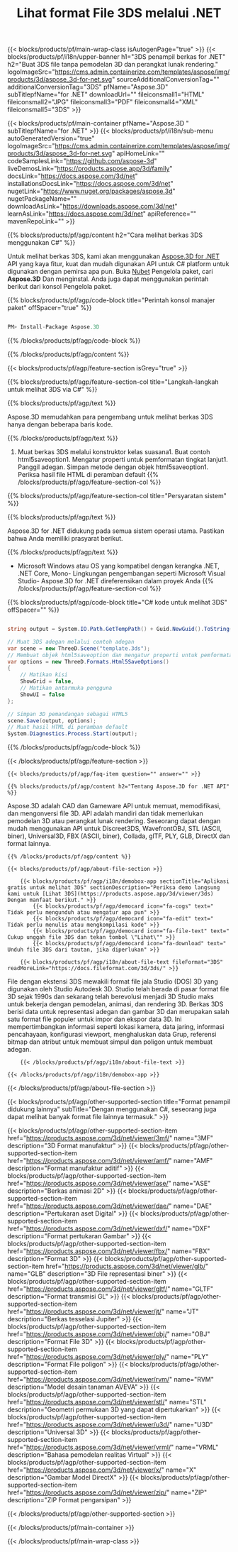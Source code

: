 ﻿---
title: Lihat format File 3DS melalui .NET 
weight: 830
url: /id/net/viewer/3ds/ 
description: C# kode sumber untuk memuat, merender, dan menampilkan dokumen 3DS pada kerangka .NET, .NET Core, Mono.
---
{{< blocks/products/pf/main-wrap-class isAutogenPage="true" >}}
{{< blocks/products/pf/i18n/upper-banner h1="3DS penampil berkas for .NET" h2="Buat 3DS file tanpa pemodelan 3D dan perangkat lunak rendering." logoImageSrc="https://cms.admin.containerize.com/templates/aspose/img/products/3d/aspose_3d-for-net.svg" sourceAdditionalConversionTag="" additionalConversionTag="3DS" pfName="Aspose.3D" subTitlepfName="for .NET" downloadUrl="" fileiconsmall1="HTML" fileiconsmall2="JPG" fileiconsmall3="PDF" fileiconsmall4="XML" fileiconsmall5="3DS" >}}

{{< blocks/products/pf/main-container pfName="Aspose.3D " subTitlepfName="for .NET" >}}
{{< blocks/products/pf/i18n/sub-menu autoGeneratedVersion="true" logoImageSrc="https://cms.admin.containerize.com/templates/aspose/img/products/3d/aspose_3d-for-net.svg" apiHomeLink="" codeSamplesLink="https://github.com/aspose-3d" liveDemosLink="https://products.aspose.app/3d/family" docsLink="https://docs.aspose.com/3d/net" installationsDocsLink="https://docs.aspose.com/3d/net" nugetLink="https://www.nuget.org/packages/aspose.3d" nugetPackageName="" downloadAsLink="https://downloads.aspose.com/3d/net" learnAsLink="https://docs.aspose.com/3d/net" apiReference="" mavenRepoLink="" >}}

{{% blocks/products/pf/agp/content h2="Cara melihat berkas 3DS menggunakan C#" %}}

 Untuk melihat berkas 3DS, kami akan menggunakan
 [Aspose.3D for .NET](https://products.aspose.com/3d/net) 
 API yang kaya fitur, kuat dan mudah digunakan API untuk C# platform untuk digunakan dengan pemirsa apa pun. Buka
 [Nubet](https://www.nuget.org/packages/aspose.3d) 
 Pengelola paket, cari
 **Aspose.3D** 
 Dan menginstal. Anda juga dapat menggunakan perintah berikut dari konsol Pengelola paket.

{{% blocks/products/pf/agp/code-block title="Perintah konsol manajer paket" offSpacer="true" %}}

```cs

PM> Install-Package Aspose.3D


```

{{% /blocks/products/pf/agp/code-block %}}

{{% /blocks/products/pf/agp/content %}}

{{< blocks/products/pf/agp/feature-section isGrey="true" >}}

{{% blocks/products/pf/agp/feature-section-col title="Langkah-langkah untuk melihat 3DS via C#" %}}

{{% blocks/products/pf/agp/text %}}

 Aspose.3D memudahkan para pengembang untuk melihat berkas 3DS hanya dengan beberapa baris kode.

{{% /blocks/products/pf/agp/text %}}

1. Muat berkas 3DS melalui konstruktor kelas suasana1. Buat contoh html5saveoption1. Mengatur properti untuk pemformatan tingkat lanjut1. Panggil adegan. Simpan metode dengan objek html5saveoption1. Periksa hasil file HTML di peramban default
{{% /blocks/products/pf/agp/feature-section-col %}}

{{% blocks/products/pf/agp/feature-section-col title="Persyaratan sistem" %}}

{{% blocks/products/pf/agp/text %}}

 Aspose.3D for .NET didukung pada semua sistem operasi utama. Pastikan bahwa Anda memiliki prasyarat berikut.

{{% /blocks/products/pf/agp/text %}}

- Microsoft Windows atau OS yang kompatibel dengan kerangka .NET, .NET Core, Mono- Lingkungan pengembangan seperti Microsoft Visual Studio- Aspose.3D for .NET direferensikan dalam proyek Anda
{{% /blocks/products/pf/agp/feature-section-col %}}

{{% blocks/products/pf/agp/code-block title="C# kode untuk melihat 3DS" offSpacer="" %}}

```cs

string output = System.IO.Path.GetTempPath() + Guid.NewGuid().ToString() + ".html";

// Muat 3DS adegan melalui contoh adegan
var scene = new ThreeD.Scene("template.3ds");
// Membuat objek html5saveoption dan mengatur properti untuk pemformatan
var options = new ThreeD.Formats.Html5SaveOptions()
{
    // Matikan kisi
    ShowGrid = false,
    // Matikan antarmuka pengguna
    ShowUI = false
};

// Simpan 3D pemandangan sebagai HTML5
scene.Save(output, options);
// Muat hasil HTML di peramban default
System.Diagnostics.Process.Start(output);


```

{{% /blocks/products/pf/agp/code-block %}}

{{< /blocks/products/pf/agp/feature-section >}}

    {{< blocks/products/pf/agp/faq-item question="" answer="" >}}
 

<!-- aboutfile Starts -->

    {{% blocks/products/pf/agp/content h2="Tentang Aspose.3D for .NET API" %}}

 Aspose.3D adalah CAD dan Gameware API untuk memuat, memodifikasi, dan mengonversi file 3D. API adalah mandiri dan tidak memerlukan pemodelan 3D atau perangkat lunak rendering. Seseorang dapat dengan mudah menggunakan API untuk Discreet3DS, WavefrontOBJ, STL (ASCII, biner), Universal3D, FBX (ASCII, biner), Collada, glTF, PLY, GLB, DirectX dan format lainnya. 



    {{% /blocks/products/pf/agp/content %}}

    {{< blocks/products/pf/agp/about-file-section >}}

        {{< blocks/products/pf/agp/i18n/demobox-app sectionTitle="Aplikasi gratis untuk melihat 3DS" sectionDescription="Periksa demo langsung kami untuk [Lihat 3DS](https://products.aspose.app/3d/viewer/3ds) Dengan manfaat berikut." >}}
            {{< blocks/products/pf/agp/democard icon="fa-cogs" text=" Tidak perlu mengunduh atau mengatur apa pun" >}}
            {{< blocks/products/pf/agp/democard icon="fa-edit" text=" Tidak perlu menulis atau mengkompilasi kode" >}}
            {{< blocks/products/pf/agp/democard icon="fa-file-text" text=" Cukup unggah file 3DS dan tekan tombol \"Lihat\"" >}}
            {{< blocks/products/pf/agp/democard icon="fa-download" text=" Unduh file 3DS dari tautan, jika diperlukan" >}}

        {{< blocks/products/pf/agp/i18n/about-file-text fileFormat="3DS" readMoreLink="https://docs.fileformat.com/3d/3ds/" >}}
File dengan ekstensi 3DS mewakili format file jala Studio (DOS) 3D yang digunakan oleh Studio Autodesk 3D. Studio telah berada di pasar format file 3D sejak 1990s dan sekarang telah berevolusi menjadi 3D Studio maks untuk bekerja dengan pemodelan, animasi, dan rendering 3D. Berkas 3DS berisi data untuk representasi adegan dan gambar 3D dan merupakan salah satu format file populer untuk impor dan ekspor data 3D. Ini mempertimbangkan informasi seperti lokasi kamera, data jaring, informasi pencahayaan, konfigurasi viewport, menghaluskan data Grup, referensi bitmap dan atribut untuk membuat simpul dan poligon untuk membuat adegan.

        {{< /blocks/products/pf/agp/i18n/about-file-text >}}
        
    {{< /blocks/products/pf/agp/i18n/demobox-app >}}

{{< /blocks/products/pf/agp/about-file-section >}}

<!-- aboutfile Ends -->

{{< blocks/products/pf/agp/other-supported-section title="Format penampil didukung lainnya" subTitle="Dengan menggunakan C#, seseorang juga dapat melihat banyak format file lainnya termasuk." >}}

{{< blocks/products/pf/agp/other-supported-section-item href="https://products.aspose.com/3d/net/viewer/3mf/" name="3MF" description="3D Format manufaktur" >}}
{{< blocks/products/pf/agp/other-supported-section-item href="https://products.aspose.com/3d/net/viewer/amf/" name="AMF" description="Format manufaktur aditif" >}}
{{< blocks/products/pf/agp/other-supported-section-item href="https://products.aspose.com/3d/net/viewer/ase/" name="ASE" description="Berkas animasi 2D" >}}
{{< blocks/products/pf/agp/other-supported-section-item href="https://products.aspose.com/3d/net/viewer/dae/" name="DAE" description="Pertukaran aset Digital" >}}
{{< blocks/products/pf/agp/other-supported-section-item href="https://products.aspose.com/3d/net/viewer/dxf/" name="DXF" description="Format pertukaran Gambar" >}}
{{< blocks/products/pf/agp/other-supported-section-item href="https://products.aspose.com/3d/net/viewer/fbx/" name="FBX" description="Format 3D" >}}
{{< blocks/products/pf/agp/other-supported-section-item href="https://products.aspose.com/3d/net/viewer/glb/" name="GLB" description="3D File representasi biner" >}}
{{< blocks/products/pf/agp/other-supported-section-item href="https://products.aspose.com/3d/net/viewer/gltf/" name="GLTF" description="Format transmisi GL" >}}
{{< blocks/products/pf/agp/other-supported-section-item href="https://products.aspose.com/3d/net/viewer/jt/" name="JT" description="Berkas tesselasi Jupiter" >}}
{{< blocks/products/pf/agp/other-supported-section-item href="https://products.aspose.com/3d/net/viewer/obj/" name="OBJ" description="Format File 3D" >}}
{{< blocks/products/pf/agp/other-supported-section-item href="https://products.aspose.com/3d/net/viewer/ply/" name="PLY" description="Format File poligon" >}}
{{< blocks/products/pf/agp/other-supported-section-item href="https://products.aspose.com/3d/net/viewer/rvm/" name="RVM" description="Model desain tanaman AVEVA" >}}
{{< blocks/products/pf/agp/other-supported-section-item href="https://products.aspose.com/3d/net/viewer/stl/" name="STL" description="Geometri permukaan 3D yang dapat dipertukarkan" >}}
{{< blocks/products/pf/agp/other-supported-section-item href="https://products.aspose.com/3d/net/viewer/u3d/" name="U3D" description="Universal 3D" >}}
{{< blocks/products/pf/agp/other-supported-section-item href="https://products.aspose.com/3d/net/viewer/vrml/" name="VRML" description="Bahasa pemodelan realitas Virtual" >}}
{{< blocks/products/pf/agp/other-supported-section-item href="https://products.aspose.com/3d/net/viewer/x/" name="X" description="Gambar Model DirectX" >}}
{{< blocks/products/pf/agp/other-supported-section-item href="https://products.aspose.com/3d/net/viewer/zip/" name="ZIP" description="ZIP Format pengarsipan" >}}

{{< /blocks/products/pf/agp/other-supported-section >}}

{{< /blocks/products/pf/main-container >}}
    
{{< /blocks/products/pf/main-wrap-class >}}